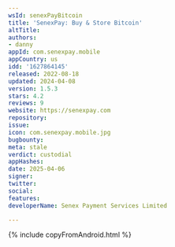 ```yaml
---
wsId: senexPayBitcoin
title: 'SenexPay: Buy & Store Bitcoin'
altTitle: 
authors:
- danny
appId: com.senexpay.mobile
appCountry: us
idd: '1627864145'
released: 2022-08-18
updated: 2024-04-08
version: 1.5.3
stars: 4.2
reviews: 9
website: https://senexpay.com
repository: 
issue: 
icon: com.senexpay.mobile.jpg
bugbounty: 
meta: stale
verdict: custodial
appHashes: 
date: 2025-04-06
signer: 
twitter: 
social: 
features: 
developerName: Senex Payment Services Limited

---
```


{% include copyFromAndroid.html %}
